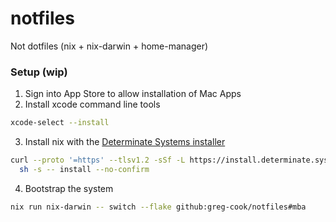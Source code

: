 # notfiles
Not dotfiles (nix + nix-darwin + home-manager)

### Setup (wip)
1. Sign into App Store to allow installation of Mac Apps
2. Install xcode command line tools
```sh
xcode-select --install
```
3. Install nix with the [Determinate Systems installer](https://github.com/DeterminateSystems/nix-installer)
```sh
curl --proto '=https' --tlsv1.2 -sSf -L https://install.determinate.systems/nix | \
  sh -s -- install --no-confirm
```

4. Bootstrap the system
```sh
nix run nix-darwin -- switch --flake github:greg-cook/notfiles#mba
```
